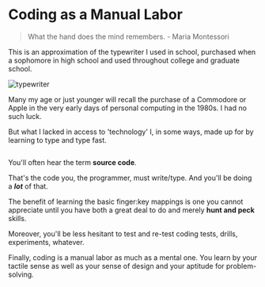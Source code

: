 # Coding as a Manual Labor

> What the hand does the mind remembers. - Maria Montessori

This is an approximation of the typewriter I used in school, purchased when a sophomore in high school and used throughout college and graduate school.

![typewriter](typewriter.jpeg)

Many my age or just younger will recall the purchase of a Commodore or Apple in the very early days of personal computing in the 1980s.  I had no such luck.

But what I lacked in access to 'technology' I, in some ways, made up for by learning to type and type fast.

```{tip} In coding, keyboarding, i.e., the manual effort to put code to text, is, for most mere mortals, an essential skill -- __essential__ as in, "You may not think it important, but it makes a gargantuan difference in your coding work."
```

You'll often hear the term __source code__.

That's the code you, the programmer, must write/type.  And you'll be doing a ___lot___ of that.

The benefit of learning the basic finger:key mappings is one you cannot appreciate until you have both a great deal to do and merely __hunt and peck__ skills.

Moreover, you'll be less hesitant to test and re-test coding tests, drills, experiments, whatever.

Finally, coding is a manual labor as much as a mental one.  You learn by your tactile sense as well as your sense of design and your aptitude for problem-solving.



